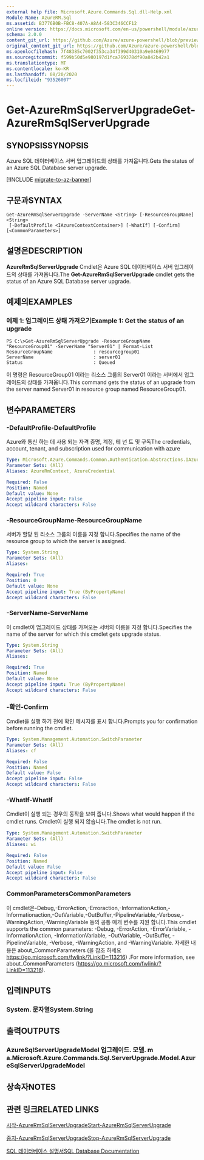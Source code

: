 ```yaml
---
external help file: Microsoft.Azure.Commands.Sql.dll-Help.xml
Module Name: AzureRM.Sql
ms.assetid: B3776B0B-FBC8-407A-A8A4-583C346CCF12
online version: https://docs.microsoft.com/en-us/powershell/module/azurerm.sql/get-azurermsqlserverupgrade
schema: 2.0.0
content_git_url: https://github.com/Azure/azure-powershell/blob/preview/src/ResourceManager/Sql/Commands.Sql/help/Get-AzureRmSqlServerUpgrade.md
original_content_git_url: https://github.com/Azure/azure-powershell/blob/preview/src/ResourceManager/Sql/Commands.Sql/help/Get-AzureRmSqlServerUpgrade.md
ms.openlocfilehash: 7f48385c7002f353ca34f399d40310a9e0469977
ms.sourcegitcommit: f599b50d5e980197d1fca769378df90a842b42a1
ms.translationtype: MT
ms.contentlocale: ko-KR
ms.lasthandoff: 08/20/2020
ms.locfileid: "93526007"
---
```

# <span data-ttu-id="3aa8e-101">Get-AzureRmSqlServerUpgrade</span><span class="sxs-lookup"><span data-stu-id="3aa8e-101">Get-AzureRmSqlServerUpgrade</span></span>

## <span data-ttu-id="3aa8e-102">SYNOPSIS</span><span class="sxs-lookup"><span data-stu-id="3aa8e-102">SYNOPSIS</span></span>
<span data-ttu-id="3aa8e-103">Azure SQL 데이터베이스 서버 업그레이드의 상태를 가져옵니다.</span><span class="sxs-lookup"><span data-stu-id="3aa8e-103">Gets the status of an Azure SQL Database server upgrade.</span></span>

[!INCLUDE [migrate-to-az-banner](../../includes/migrate-to-az-banner.md)]

## <span data-ttu-id="3aa8e-104">구문과</span><span class="sxs-lookup"><span data-stu-id="3aa8e-104">SYNTAX</span></span>

```
Get-AzureRmSqlServerUpgrade -ServerName <String> [-ResourceGroupName] <String>
 [-DefaultProfile <IAzureContextContainer>] [-WhatIf] [-Confirm] [<CommonParameters>]
```

## <span data-ttu-id="3aa8e-105">설명은</span><span class="sxs-lookup"><span data-stu-id="3aa8e-105">DESCRIPTION</span></span>
<span data-ttu-id="3aa8e-106">**AzureRmSqlServerUpgrade** Cmdlet은 Azure SQL 데이터베이스 서버 업그레이드의 상태를 가져옵니다.</span><span class="sxs-lookup"><span data-stu-id="3aa8e-106">The **Get-AzureRmSqlServerUpgrade** cmdlet gets the status of an Azure SQL Database server upgrade.</span></span>

## <span data-ttu-id="3aa8e-107">예제의</span><span class="sxs-lookup"><span data-stu-id="3aa8e-107">EXAMPLES</span></span>

### <span data-ttu-id="3aa8e-108">예제 1: 업그레이드 상태 가져오기</span><span class="sxs-lookup"><span data-stu-id="3aa8e-108">Example 1: Get the status of an upgrade</span></span>
```
PS C:\>Get-AzureRmSqlServerUpgrade -ResourceGroupName "ResourceGroup01" -ServerName "Server01" | Format-List
ResourceGroupName               : resourcegroup01
ServerName                      : server01
Status                          : Queued
```

<span data-ttu-id="3aa8e-109">이 명령은 ResourceGroup01 이라는 리소스 그룹의 Server01 이라는 서버에서 업그레이드의 상태를 가져옵니다.</span><span class="sxs-lookup"><span data-stu-id="3aa8e-109">This command gets the status of an upgrade from the server named Server01 in resource group named ResourceGroup01.</span></span>

## <span data-ttu-id="3aa8e-110">변수</span><span class="sxs-lookup"><span data-stu-id="3aa8e-110">PARAMETERS</span></span>

### <span data-ttu-id="3aa8e-111">-DefaultProfile</span><span class="sxs-lookup"><span data-stu-id="3aa8e-111">-DefaultProfile</span></span>
<span data-ttu-id="3aa8e-112">Azure와 통신 하는 데 사용 되는 자격 증명, 계정, 테 넌 트 및 구독</span><span class="sxs-lookup"><span data-stu-id="3aa8e-112">The credentials, account, tenant, and subscription used for communication with azure</span></span>

```yaml
Type: Microsoft.Azure.Commands.Common.Authentication.Abstractions.IAzureContextContainer
Parameter Sets: (All)
Aliases: AzureRmContext, AzureCredential

Required: False
Position: Named
Default value: None
Accept pipeline input: False
Accept wildcard characters: False
```

### <span data-ttu-id="3aa8e-113">-ResourceGroupName</span><span class="sxs-lookup"><span data-stu-id="3aa8e-113">-ResourceGroupName</span></span>
<span data-ttu-id="3aa8e-114">서버가 할당 된 리소스 그룹의 이름을 지정 합니다.</span><span class="sxs-lookup"><span data-stu-id="3aa8e-114">Specifies the name of the resource group to which the server is assigned.</span></span>

```yaml
Type: System.String
Parameter Sets: (All)
Aliases:

Required: True
Position: 0
Default value: None
Accept pipeline input: True (ByPropertyName)
Accept wildcard characters: False
```

### <span data-ttu-id="3aa8e-115">-ServerName</span><span class="sxs-lookup"><span data-stu-id="3aa8e-115">-ServerName</span></span>
<span data-ttu-id="3aa8e-116">이 cmdlet이 업그레이드 상태를 가져오는 서버의 이름을 지정 합니다.</span><span class="sxs-lookup"><span data-stu-id="3aa8e-116">Specifies the name of the server for which this cmdlet gets upgrade status.</span></span>

```yaml
Type: System.String
Parameter Sets: (All)
Aliases:

Required: True
Position: Named
Default value: None
Accept pipeline input: True (ByPropertyName)
Accept wildcard characters: False
```

### <span data-ttu-id="3aa8e-117">-확인</span><span class="sxs-lookup"><span data-stu-id="3aa8e-117">-Confirm</span></span>
<span data-ttu-id="3aa8e-118">Cmdlet을 실행 하기 전에 확인 메시지를 표시 합니다.</span><span class="sxs-lookup"><span data-stu-id="3aa8e-118">Prompts you for confirmation before running the cmdlet.</span></span>

```yaml
Type: System.Management.Automation.SwitchParameter
Parameter Sets: (All)
Aliases: cf

Required: False
Position: Named
Default value: False
Accept pipeline input: False
Accept wildcard characters: False
```

### <span data-ttu-id="3aa8e-119">-WhatIf</span><span class="sxs-lookup"><span data-stu-id="3aa8e-119">-WhatIf</span></span>
<span data-ttu-id="3aa8e-120">Cmdlet이 실행 되는 경우의 동작을 보여 줍니다.</span><span class="sxs-lookup"><span data-stu-id="3aa8e-120">Shows what would happen if the cmdlet runs.</span></span>
<span data-ttu-id="3aa8e-121">Cmdlet이 실행 되지 않습니다.</span><span class="sxs-lookup"><span data-stu-id="3aa8e-121">The cmdlet is not run.</span></span>

```yaml
Type: System.Management.Automation.SwitchParameter
Parameter Sets: (All)
Aliases: wi

Required: False
Position: Named
Default value: False
Accept pipeline input: False
Accept wildcard characters: False
```

### <span data-ttu-id="3aa8e-122">CommonParameters</span><span class="sxs-lookup"><span data-stu-id="3aa8e-122">CommonParameters</span></span>
<span data-ttu-id="3aa8e-123">이 cmdlet은-Debug,-ErrorAction,-Erroraction,-InformationAction,-Informationaction,-OutVariable,-OutBuffer,-PipelineVariable,-Verbose,-WarningAction,-WarningVariable 등의 공통 매개 변수를 지원 합니다.</span><span class="sxs-lookup"><span data-stu-id="3aa8e-123">This cmdlet supports the common parameters: -Debug, -ErrorAction, -ErrorVariable, -InformationAction, -InformationVariable, -OutVariable, -OutBuffer, -PipelineVariable, -Verbose, -WarningAction, and -WarningVariable.</span></span> <span data-ttu-id="3aa8e-124">자세한 내용은 about_CommonParameters (을 참조 하세요 https://go.microsoft.com/fwlink/?LinkID=113216) .</span><span class="sxs-lookup"><span data-stu-id="3aa8e-124">For more information, see about_CommonParameters (https://go.microsoft.com/fwlink/?LinkID=113216).</span></span>

## <span data-ttu-id="3aa8e-125">입력</span><span class="sxs-lookup"><span data-stu-id="3aa8e-125">INPUTS</span></span>

### <span data-ttu-id="3aa8e-126">System. 문자열</span><span class="sxs-lookup"><span data-stu-id="3aa8e-126">System.String</span></span>

## <span data-ttu-id="3aa8e-127">출력</span><span class="sxs-lookup"><span data-stu-id="3aa8e-127">OUTPUTS</span></span>

### <span data-ttu-id="3aa8e-128">AzureSqlServerUpgradeModel 업그레이드. 모델. m a.</span><span class="sxs-lookup"><span data-stu-id="3aa8e-128">Microsoft.Azure.Commands.Sql.ServerUpgrade.Model.AzureSqlServerUpgradeModel</span></span>

## <span data-ttu-id="3aa8e-129">상속자</span><span class="sxs-lookup"><span data-stu-id="3aa8e-129">NOTES</span></span>

## <span data-ttu-id="3aa8e-130">관련 링크</span><span class="sxs-lookup"><span data-stu-id="3aa8e-130">RELATED LINKS</span></span>

[<span data-ttu-id="3aa8e-131">시작-AzureRmSqlServerUpgrade</span><span class="sxs-lookup"><span data-stu-id="3aa8e-131">Start-AzureRmSqlServerUpgrade</span></span>](./Start-AzureRmSqlServerUpgrade.md)

[<span data-ttu-id="3aa8e-132">중지-AzureRmSqlServerUpgrade</span><span class="sxs-lookup"><span data-stu-id="3aa8e-132">Stop-AzureRmSqlServerUpgrade</span></span>](./Stop-AzureRmSqlServerUpgrade.md)

[<span data-ttu-id="3aa8e-133">SQL 데이터베이스 설명서</span><span class="sxs-lookup"><span data-stu-id="3aa8e-133">SQL Database Documentation</span></span>](https://docs.microsoft.com/azure/sql-database/)


